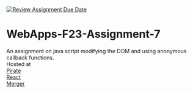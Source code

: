 [![Review Assignment Due Date](https://classroom.github.com/assets/deadline-readme-button-24ddc0f5d75046c5622901739e7c5dd533143b0c8e959d652212380cedb1ea36.svg)](https://classroom.github.com/a/Kv-XePEp)
# WebApps-F23-Assignment-7
An assignment on java script modifying the DOM and using anonymous callback functions. <br>
Hosted at <br>
[Pirate](https://44-563-webapps-f23.github.io/44563-webapps-f23-assignment7-maheswarreddy-polam/pirate.html) <br>
[React](https://44-563-webapps-f23.github.io/44563-webapps-f23-assignment7-maheswarreddy-polam/react.html) <br>
[Merger](https://44-563-webapps-f23.github.io/44563-webapps-f23-assignment7-maheswarreddy-polam/merger.html)


